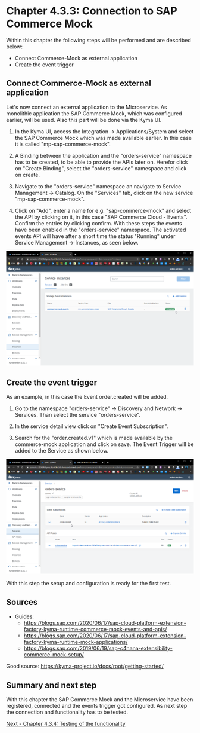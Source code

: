 # Chapter 4.3.3: Connection to SAP Commerce Mock

Within this chapter the following steps will be performed and are described below:

* Connect Commerce-Mock as external application
* Create the event trigger


## Connect Commerce-Mock as external application 

Let's now connect an external application to the Microservice. As monolithic application the SAP Commerce Mock, which was configured earlier, will be used. Also this part will be done via the Kyma UI.

1. In the Kyma UI, access the Integration -> Applications/System and select the SAP Commerce Mock which was made available earlier. In this case it is called "mp-sap-commerce-mock".

2. A Binding between the application and the "orders-service" namespace has to be created, to be able to provide the APIs later on. Herefor click on "Create Binding", select the "orders-service" namespace and click on create.

3. Navigate to the "orders-service" namespace an navigate to Service Management -> Catalog. On the "Services" tab, click on the new service "mp-sap-commerce-mock". 

4. Click on "Add", enter a name for e.g. "sap-commerce-mock" and select the API by clicking on it, in this case "SAP Commerce Cloud - Events". Confirm the entries by clicking confirm. With these steps the events have been enabled in the "orders-service" namespace. The activated events API will have after a short time the status "Running" under Service Management -> Instances, as seen below.

![](images/03_01_Connect_to_Commerce-Mock.png)


## Create the event trigger

As an example, in this case the Event order.created will be added. 

1. Go to the namespace "orders-service" -> Discovery and Network -> Services. Than select the service "orders-service". 

2. In the service detail view click on "Create Event Subscription".

3. Search for the "order.created.v1" which is made available by the commerce-mock application and click on save. The Event Trigger will be added to the Service as shown below.

![](images/03_02_Add_event_to_service.png)

With this step the setup and configuration is ready for the first test.


## Sources

* Guides: 
    * https://blogs.sap.com/2020/06/17/sap-cloud-platform-extension-factory-kyma-runtime-commerce-mock-events-and-apis/
    * https://blogs.sap.com/2020/06/17/sap-cloud-platform-extension-factory-kyma-runtime-mock-applications/
    * https://blogs.sap.com/2019/06/19/sap-c4hana-extensibility-commerce-mock-setup/ 

Good source: https://kyma-project.io/docs/root/getting-started/


## Summary and next step

With this chapter the SAP Commerce Mock and the Microservice have been registered, connected and the events trigger got configured. As next step the connection and functionality has to be tested.

[Next - Chapter 4.3.4: Testing of the functionality](https://github.com/klouisbrother/ba-kyma-prototype/blob/main/documentation/4.3.4_testing.md) 